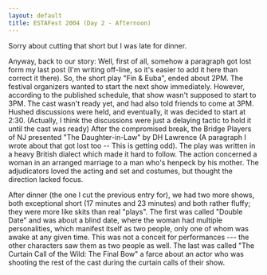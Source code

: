 ```yaml
---
layout: default
title: ESTAFest 2004 (Day 2 - Afternoon)
---
```

Sorry about cutting that short but I was late for dinner.

Anyway, back to our story:  Well, first of all, somehow a paragraph got lost form my last post (I'm writing off-line, so it's easier to add it here than correct it there).  So, the short play "Fin & Euba",  ended about 2PM.  The festival organizers wanted to start the next show immediately.  However, according to the published schedule, that show wasn't supposed to start to 3PM.  The cast wasn't ready yet, and had also told friends to come at 3PM.  Hushed discussions were held, and eventually, it was decided to start at 2:30.  (Actually, I think the discussions were just a delaying tactic to hold it until the cast was ready)
After the compromised break, the Bridge Players of NJ presented "The Daughter-in-Law" by DH Lawrence (A paragraph I wrote about that got lost too -- This is getting odd).  The play was written in a heavy British dialect which made it hard to follow.  The action concerned a woman in an arranged marriage to a man who's henpeck by his mother.  The adjudicators loved the acting and set and costumes, but thought the direction lacked focus. 

After dinner (the one I cut the previous entry for), we had two more shows, both exceptional short (17 minutes and 23 minutes) and both rather fluffy; they were more like skits than real "plays".  The first was called "Double Date" and was about a blind date, where the woman had multiple personalities, which manifest itself as two people, only one of whom was awake at any given time.  This was not a conceit for performances --- the other characters saw them as two people as well.    The last was called "The Curtain Call of the Wild: The Final Bow"  a farce about an actor who was shooting the rest of the cast during the curtain calls of their show.  
